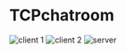 # TCPchatroom
![client 1](https://github.com/user-attachments/assets/96f271a6-88a3-4270-a854-118a548f1235)
![client 2](https://github.com/user-attachments/assets/189dcd4d-b24f-4b10-baad-d56ef5ffe112)
![server](https://github.com/user-attachments/assets/fc17eebb-f323-4e50-bdbb-cce42d03b079)
